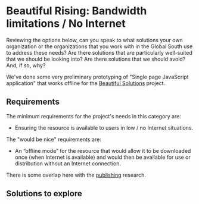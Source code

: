 Beautiful Rising: Bandwidth limitations / No Internet
=====================================================

Reviewing the options below, can you speak to what solutions your own organization or the organizations that you work with in the Global South use to address these needs? Are there solutions that are particularly well-suited that we should be looking into? Are there solutions that we should avoid? And, if so, why?

We've done some very preliminary prototyping of "Single page JavaScript application" that works offline for the [Beautiful Solutions][bsol] project.

## Requirements

The minimum requirements for the project's needs in this category are:

* Ensuring the resource is available to users in low / no Internet situations.

The "would be nice" requirements are:

* An “offline mode” for the resource that would allow it to be downloaded once (when Internet is available) and would then be available for use or distribution without an Internet connection.

There is some overlap here with the [publishing](docs/platform-research-publishing.md) research.

## Solutions to explore
 

[aadk]: http://actionaid.org
[bt]: http://beautifultrouble.org
[bsol]: http://beautifulsolutions.info
[brising]: http://beautifulrising.org
[advisorynetwork]: http://beautifulrising.org/news/#announcing-the-first-members-of-the-beautiful-rising-advisory-network
